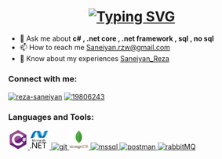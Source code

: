 <h1 align="center">
  <a href="https://git.io/typing-svg">
    <img src="https://readme-typing-svg.demolab.com/?lines=Hi+🙋‍♂️,+I'm+Reza+Saneiyan;dotNet+Developer" alt="Typing SVG">
  </a>
</h1>

- 💬 Ask me about **c# , .net core , .net framework , sql , no sql**
- 📫 How to reach me [Saneiyan.rzw@gmail.com](mailto:Saneiyan.rzw@gmail.com)
- 📄 Know about my experiences [Saneiyan_Reza](https://saneiyanreza.github.io/)

<h3 align="left">Connect with me:</h3>
<p align="left">
  <a href="https://linkedin.com/in/reza-saneiyan" target="blank"><img align="center" src="https://raw.githubusercontent.com/rahuldkjain/github-profile-readme-generator/master/src/images/icons/Social/linked-in-alt.svg" alt="reza-saneiyan" height="30" width="40" /></a>
  <a href="https://stackoverflow.com/users/19806243" target="blank"><img align="center" src="https://raw.githubusercontent.com/rahuldkjain/github-profile-readme-generator/master/src/images/icons/Social/stack-overflow.svg" alt="19806243" height="30" width="40" /></a>
</p>

<h3 align="left">Languages and Tools:</h3>
<p align="left">
  <a href="https://www.w3schools.com/cs/" target="_blank" rel="noreferrer">
    <img src="https://raw.githubusercontent.com/devicons/devicon/master/icons/csharp/csharp-original.svg" alt="csharp" width="40" height="40"/>
  </a>
  <a href="https://dotnet.microsoft.com/" target="_blank" rel="noreferrer">
    <img src="https://raw.githubusercontent.com/devicons/devicon/master/icons/dot-net/dot-net-original-wordmark.svg" alt="dotnet" width="40" height="40"/>
  </a>
  <a href="https://git-scm.com/" target="_blank" rel="noreferrer">
    <img src="https://www.vectorlogo.zone/logos/git-scm/git-scm-icon.svg" alt="git" width="40" height="40"/>
  </a>
  <a href="https://www.mongodb.com/" target="_blank" rel="noreferrer">
    <img src="https://raw.githubusercontent.com/devicons/devicon/master/icons/mongodb/mongodb-original-wordmark.svg" alt="mongodb" width="40" height="40"/>
  </a>
  <a href="https://www.microsoft.com/en-us/sql-server" target="_blank" rel="noreferrer">
    <img src="https://encrypted-tbn0.gstatic.com/images?q=tbn:ANd9GcQDVkPt-aLBKSvr3tg8vPS9pi6zM1BnOrA8HyNkYaDq&s" alt="mssql" width="40" height="40"/>
  </a>
  <a href="https://postman.com" target="_blank" rel="noreferrer">
    <img src="https://www.vectorlogo.zone/logos/getpostman/getpostman-icon.svg" alt="postman" width="40" height="40"/>
  </a>
  <a href="https://www.rabbitmq.com" target="_blank" rel="noreferrer">
    <img src="https://www.vectorlogo.zone/logos/rabbitmq/rabbitmq-icon.svg" alt="rabbitMQ" width="40" height="40"/>
  </a>
</p>
